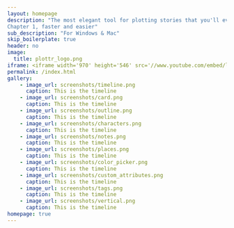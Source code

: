 ```yaml
---
layout: homepage
description: "The most elegant tool for plotting stories that you'll ever use. Plottr makes it easy to visually plot out multiple plot lines in your story so you can go from idea to
​Chapter 1, faster and easier"
sub_description: "For Windows & Mac"
skip_boilerplate: true
header: no
image:
  title: plottr_logo.png
iframe: <iframe width='970' height='546' src='//www.youtube.com/embed/l6oRPgTWRYI' frameborder='0' allowfullscreen></iframe>
permalink: /index.html
gallery:
    - image_url: screenshots/timeline.png
      caption: This is the timeline
    - image_url: screenshots/card.png
      caption: This is the timeline
    - image_url: screenshots/outline.png
      caption: This is the timeline
    - image_url: screenshots/characters.png
      caption: This is the timeline
    - image_url: screenshots/notes.png
      caption: This is the timeline
    - image_url: screenshots/places.png
      caption: This is the timeline
    - image_url: screenshots/color_picker.png
      caption: This is the timeline
    - image_url: screenshots/custom_attributes.png
      caption: This is the timeline
    - image_url: screenshots/tags.png
      caption: This is the timeline
    - image_url: screenshots/vertical.png
      caption: This is the timeline
homepage: true
---
```

